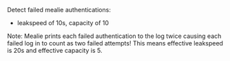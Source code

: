 Detect failed mealie authentications:

 - leakspeed of 10s, capacity of 10

 Note: Mealie prints each failed authentication to the log twice causing each failed log in to count as two failed attempts! This means effective leakspeed is 20s and effective capacity is 5.
